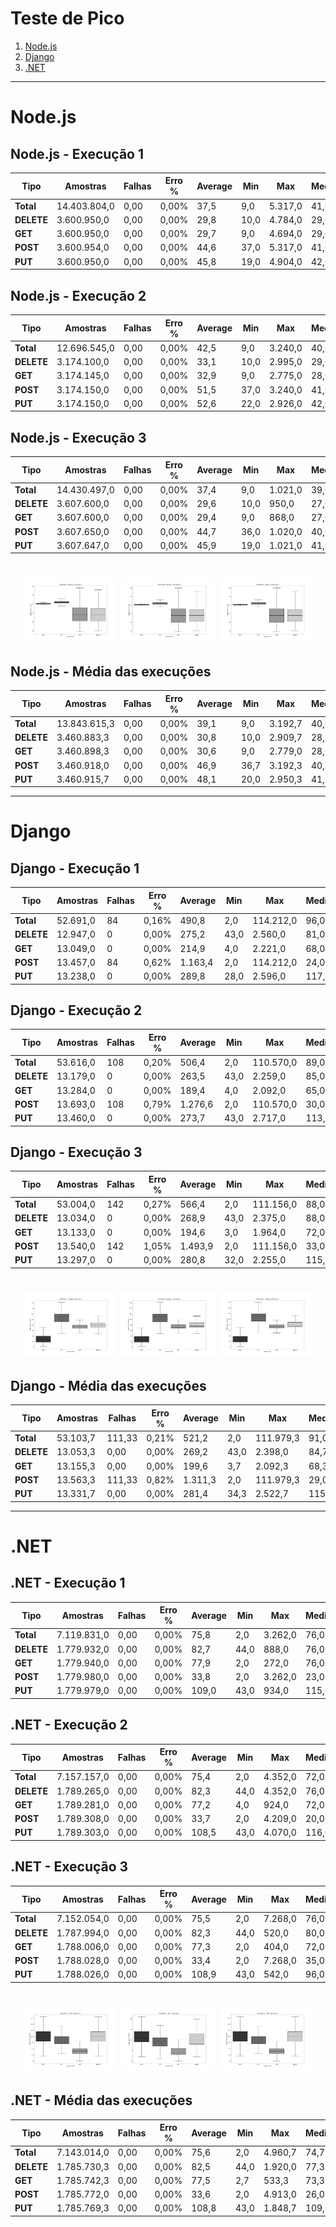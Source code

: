 # Teste de Pico

1. [Node.js](#nodejs)
2. [Django](#django)
3. [.NET](#net)

---
# Node.js
## Node.js - Execução 1

| Tipo   | Amostras     | Falhas | Erro % | Average | Min | Max   | Median | 90th pct | 95th pct | 99th pct | Transaction/s | Received | Send  |
|--------|--------------|--------|--------|---------|-----|-------|--------|-----------|-----------|-----------|----------------|----------|-------|
| **Total**  | 14.403.804,0 | 0,00 | 0,00% | 37,5 | 9,0 | 5.317,0 | 41,0 | 108,0 | 208,0 | 515,0 | 1.333,7 | 2.666,5 | 334,8 |
| **DELETE** | 3.600.950,0 | 0,00 | 0,00% | 29,8 | 10,0 | 4.784,0 | 29,0 | 41,0 | 63,0 | 210,0 | 333,4 | 57,3 | 73,2 |
| **GET**    | 3.600.950,0 | 0,00 | 0,00% | 29,7 | 9,0 | 4.694,0 | 29,0 | 42,0 | 60,0 | 219,0 | 333,4 | 2.401,3 | 42,7 |
| **POST**   | 3.600.954,0 | 0,00 | 0,00% | 44,6 | 37,0 | 5.317,0 | 41,0 | 68,0 | 101,0 | 402,0 | 333,4 | 119,7 | 103,2 |
| **PUT**    | 3.600.950,0 | 0,00 | 0,00% | 45,8 | 19,0 | 4.904,0 | 42,0 | 68,0 | 96,0 | 394,0 | 333,4 | 88,2 | 115,7 |

## Node.js - Execução 2

| Tipo   | Amostras     | Falhas | Erro % | Average | Min | Max   | Median | 90th pct | 95th pct | 99th pct | Transaction/s | Received | Send  |
|--------|--------------|--------|--------|---------|-----|-------|--------|-----------|-----------|-----------|----------------|----------|-------|
| **Total**  | 12.696.545,0 | 0,00 | 0,00% | 42,5 | 9,0 | 3.240,0 | 40,0 | 43,0 | 45,0 | 48,0 | 1.175,6 | 2.349,8 | 295,0 |
| **DELETE** | 3.174.100,0 | 0,00 | 0,00% | 33,1 | 10,0 | 2.995,0 | 29,0 | 40,0 | 44,0 | 84,0 | 293,9 | 50,5 | 64,5 |
| **GET**    | 3.174.145,0 | 0,00 | 0,00% | 32,9 | 9,0 | 2.775,0 | 28,0 | 41,0 | 46,0 | 89,0 | 293,9 | 2.116,1 | 37,6 |
| **POST**   | 3.174.150,0 | 0,00 | 0,00% | 51,5 | 37,0 | 3.240,0 | 41,0 | 45,0 | 62,0 | 105,0 | 293,9 | 105,5 | 91,0 |
| **PUT**    | 3.174.150,0 | 0,00 | 0,00% | 52,6 | 22,0 | 2.926,0 | 42,0 | 48,0 | 92,0 | 107,0 | 293,9 | 77,8 | 102,0 |

## Node.js - Execução 3

| Tipo   | Amostras     | Falhas | Erro % | Average | Min | Max   | Median | 90th pct | 95th pct | 99th pct | Transaction/s | Received | Send  |
|--------|--------------|--------|--------|---------|-----|-------|--------|-----------|-----------|-----------|----------------|----------|-------|
| **Total**  | 14.430.497,0 | 0,00 | 0,00% | 37,4 | 9,0 | 1.021,0 | 39,0 | 43,0 | 44,0 | 47,0 | 1.336,2 | 2.671,4 | 335,4 |
| **DELETE** | 3.607.600,0 | 0,00 | 0,00% | 29,6 | 10,0 | 950,0 | 27,0 | 39,0 | 41,0 | 85,0 | 334,1 | 57,4 | 73,3 |
| **GET**    | 3.607.600,0 | 0,00 | 0,00% | 29,4 | 9,0 | 868,0 | 27,0 | 40,0 | 42,0 | 72,0 | 334,1 | 2.405,7 | 42,7 |
| **POST**   | 3.607.650,0 | 0,00 | 0,00% | 44,7 | 36,0 | 1.020,0 | 40,0 | 43,0 | 48,0 | 115,0 | 334,0 | 120,0 | 103,4 |
| **PUT**    | 3.607.647,0 | 0,00 | 0,00% | 45,9 | 19,0 | 1.021,0 | 41,0 | 44,0 | 47,0 | 109,0 | 334,1 | 88,4 | 115,9 |

<h1 align="center">
  <img src="../images/resistencia/endurance-nodejs-exec1.png" width="30%" />
  <img src="../images/resistencia/endurance-nodejs-exec2.png" width="30%" />
  <img src="../images/resistencia/endurance-nodejs-exec3.png" width="30%" />
</h1>

## Node.js - Média das execuções

| Tipo   | Amostras     | Falhas | Erro % | Average | Min | Max   | Median | 90th pct | 95th pct | 99th pct | Transaction/s | Received | Send  |
|--------|--------------|--------|--------|---------|-----|-------|--------|-----------|-----------|-----------|----------------|----------|-------|
| **Total**  | 13.843.615,3 | 0,00 | 0,00% | 39,1 | 9,0 | 3.192,7 | 40,0 | 64,7 | 99,0 | 203,3 | 1.281,8 | 2.562,6 | 321,7 |
| **DELETE** | 3.460.883,3 | 0,00 | 0,00% | 30,8 | 10,0 | 2.909,7 | 28,3 | 40,0 | 49,3 | 126,3 | 320,5 | 55,1 | 70,3 |
| **GET**    | 3.460.898,3 | 0,00 | 0,00% | 30,6 | 9,0 | 2.779,0 | 28,0 | 41,0 | 49,3 | 126,7 | 320,5 | 2.307,7 | 41,0 |
| **POST**   | 3.460.918,0 | 0,00 | 0,00% | 46,9 | 36,7 | 3.192,3 | 40,7 | 52,0 | 70,3 | 207,3 | 320,5 | 115,1 | 99,2 |
| **PUT**    | 3.460.915,7 | 0,00 | 0,00% | 48,1 | 20,0 | 2.950,3 | 41,7 | 53,3 | 78,3 | 203,3 | 320,5 | 84,8 | 111,2 |

---

# Django 
## Django - Execução 1 

| Tipo   | Amostras | Falhas | Erro % | Average | Min | Max | Median | 90th pct | 95th pct | 99th pct | Transaction/s | Received | Send  |
|--------|----------|--------|--------|---------|-----|-----|--------|----------|----------|-----------|----------------|----------|-------|
| **Total**  | 52.691,0 | 84 | 0,16% | 490,8 | 2,0 | 114.212,0 | 96,0 | 938,0 | 1.156,0 | 1.788,9 | 341,8 | 2.456,9 | 85,3 |
| **DELETE** | 12.947,0 | 0 | 0,00% | 275,2 | 43,0 | 2.560,0 | 81,0 | 982,0 | 1.207,0 | 1.528,6 | 117,9 | 35,2 | 25,6 |
| **GET**    | 13.049,0 | 0 | 0,00% | 214,9 | 4,0 | 2.221,0 | 68,0 | 777,0 | 993,0 | 1.278,0 | 118,8 | 3.301,9 | 15,2 |
| **POST**   | 13.457,0 | 84 | 0,62% | 1.163,4 | 2,0 | 114.212,0 | 24,0 | 840,0 | 1.139,0 | 29.362,8 | 87,3 | 39,8 | 26,9 |
| **PUT**    | 13.238,0 | 0 | 0,00% | 289,8 | 28,0 | 2.596,0 | 117,0 | 972,0 | 1.211,0 | 1.611,0 | 120,4 | 55,4 | 41,2 |

## Django - Execução 2

| Tipo   | Amostras | Falhas | Erro % | Average | Min | Max | Median | 90th pct | 95th pct | 99th pct | Transaction/s | Received | Send  |
|--------|----------|--------|--------|---------|-----|-----|--------|----------|----------|-----------|----------------|----------|-------|
| **Total**  | 53.616,0 | 108 | 0,20% | 506,4 | 2,0 | 110.570,0 | 89,0 | 967,0 | 1.209,0 | 1.868,9 | 356,2 | 2.511,8 | 88,8 |
| **DELETE** | 13.179,0 | 0 | 0,00% | 263,5 | 43,0 | 2.259,0 | 85,0 | 913,0 | 1.159,0 | 1.570,4 | 120,0 | 35,9 | 26,0 |
| **GET**    | 13.284,0 | 0 | 0,00% | 189,4 | 4,0 | 2.092,0 | 65,0 | 660,0 | 843,0 | 1.225,2 | 120,9 | 3.292,3 | 15,5 |
| **POST**   | 13.693,0 | 108 | 0,79% | 1.276,6 | 2,0 | 110.570,0 | 30,0 | 891,6 | 1.227,0 | 16.617,0 | 91,0 | 41,8 | 27,9 |
| **PUT**    | 13.460,0 | 0 | 0,00% | 273,7 | 43,0 | 2.717,0 | 113,0 | 917,0 | 1.147,0 | 1.586,0 | 122,4 | 56,3 | 41,9 |

## Django - Execução 3

| Tipo   | Amostras | Falhas | Erro % | Average | Min | Max | Median | 90th pct | 95th pct | 99th pct | Transaction/s | Received | Send  |
|--------|----------|--------|--------|---------|-----|-----|--------|----------|----------|-----------|----------------|----------|-------|
| **Total**  | 53.004,0 | 142 | 0,27% | 566,4 | 2,0 | 111.156,0 | 88,0 | 810,0 | 1.047,0 | 1.607,0 | 350,8 | 2.413,5 | 87,4 |
| **DELETE** | 13.034,0 | 0 | 0,00% | 268,9 | 43,0 | 2.375,0 | 88,0 | 908,0 | 1.096,0 | 1.432,0 | 118,7 | 35,5 | 25,8 |
| **GET**    | 13.133,0 | 0 | 0,00% | 194,6 | 3,0 | 1.964,0 | 72,0 | 654,0 | 826,0 | 1.152,7 | 119,6 | 3.173,3 | 15,3 |
| **POST**   | 13.540,0 | 142 | 1,05% | 1.493,9 | 2,0 | 111.156,0 | 33,0 | 841,0 | 1.119,0 | 111.082,0 | 89,6 | 41,6 | 27,5 |
| **PUT**    | 13.297,0 | 0 | 0,00% | 280,8 | 32,0 | 2.255,0 | 115,0 | 911,0 | 1.101,0 | 1.439,0 | 121,0 | 55,7 | 41,4 |

<h1 align="center">
  <img src="../images/resistencia/endurance-drf-exec1.png" width="30%" />
  <img src="../images/resistencia/endurance-drf-exec2.png" width="30%" />
  <img src="../images/resistencia/endurance-drf-exec3.png" width="30%" />
</h1>

## Django - Média das execuções

| Tipo   | Amostras | Falhas | Erro % | Average | Min  | Max   | Median | 90th pct | 95th pct | 99th pct | Transaction/s | Received | Send  |
|--------|----------|--------|--------|---------|------|-------|--------|-----------|-----------|-----------|----------------|----------|-------|
| **Total**  | 53.103,7 | 111,33 | 0,21% | 521,2 | 2,0  | 111.979,3 | 91,0 | 905,0 | 1.137,3 | 1.754,9 | 349,6 | 2.460,8 | 87,2 |
| **DELETE** | 13.053,3 | 0,00 | 0,00% | 269,2 | 43,0 | 2.398,0 | 84,7 | 934,3 | 1.154,0 | 1.510,3 | 118,9 | 35,5 | 25,8 |
| **GET**    | 13.155,3 | 0,00 | 0,00% | 199,6 | 3,7  | 2.092,3 | 68,3 | 697,0 | 887,3 | 1.218,6 | 119,8 | 3.255,8 | 15,3 |
| **POST**   | 13.563,3 | 111,33 | 0,82% | 1.311,3 | 2,0  | 111.979,3 | 29,0 | 857,5 | 1.161,7 | 52.353,9 | 89,3 | 41,0 | 27,4 |
| **PUT**    | 13.331,7 | 0,00 | 0,00% | 281,4 | 34,3 | 2.522,7 | 115,0 | 933,3 | 1.153,0 | 1.545,3 | 121,3 | 55,8 | 41,5 |

---

# .NET 
## .NET - Execução 1

| Tipo   | Amostras     | Falhas | Erro % | Average | Min | Max   | Median | 90th pct | 95th pct | 99th pct | Transaction/s | Received | Send  |
|--------|--------------|--------|--------|---------|-----|-------|--------|-----------|-----------|-----------|----------------|----------|-------|
| **Total**  | 7.119.831,0 | 0,00 | 0,00% | 75,8 | 2,0 | 3.262,0 | 76,0 | 116,0 | 123,0 | 158,0 | 659,2 | 1.112,2 | 165,3 |
| **DELETE** | 1.779.932,0 | 0,00 | 0,00% | 82,7 | 44,0 | 888,0 | 76,0 | 104,0 | 116,0 | 132,0 | 164,8 | 49,3 | 36,1 |
| **GET**    | 1.779.940,0 | 0,00 | 0,00% | 77,9 | 2,0 | 272,0 | 76,0 | 112,0 | 116,0 | 120,0 | 164,8 | 913,3 | 21,1 |
| **POST**   | 1.779.980,0 | 0,00 | 0,00% | 33,8 | 2,0 | 3.262,0 | 23,0 | 49,0 | 60,0 | 90,0 | 164,8 | 73,5 | 51,0 |
| **PUT**    | 1.779.979,0 | 0,00 | 0,00% | 109,0 | 43,0 | 934,0 | 115,0 | 147,0 | 157,0 | 165,0 | 164,8 | 76,2 | 57,1 |

## .NET - Execução 2

| Tipo   | Amostras     | Falhas | Erro % | Average | Min | Max   | Median | 90th pct | 95th pct | 99th pct | Transaction/s | Received | Send  |
|--------|--------------|--------|--------|---------|-----|-------|--------|-----------|-----------|-----------|----------------|----------|-------|
| **Total**  | 7.157.157,0 | 0,00 | 0,00% | 75,4 | 2,0 | 4.352,0 | 72,0 | 120,0 | 125,0 | 161,0 | 662,7 | 1.115,9 | 166,2 |
| **DELETE** | 1.789.265,0 | 0,00 | 0,00% | 82,3 | 44,0 | 4.352,0 | 76,0 | 108,0 | 116,0 | 128,0 | 165,7 | 49,5 | 36,3 |
| **GET**    | 1.789.281,0 | 0,00 | 0,00% | 77,2 | 4,0 | 924,0 | 72,0 | 104,0 | 112,0 | 120,0 | 165,7 | 916,0 | 21,2 |
| **POST**   | 1.789.308,0 | 0,00 | 0,00% | 33,7 | 2,0 | 4.209,0 | 20,0 | 46,0 | 57,0 | 82,0 | 165,7 | 73,8 | 51,3 |
| **PUT**    | 1.789.303,0 | 0,00 | 0,00% | 108,5 | 43,0 | 4.070,0 | 116,0 | 152,0 | 159,0 | 166,0 | 165,7 | 76,6 | 57,4 |

## .NET - Execução 3

| Tipo   | Amostras     | Falhas | Erro % | Average | Min | Max   | Median | 90th pct | 95th pct | 99th pct | Transaction/s | Received | Send  |
|--------|--------------|--------|--------|---------|-----|-------|--------|-----------|-----------|-----------|----------------|----------|-------|
| **Total**  | 7.152.054,0 | 0,00 | 0,00% | 75,5 | 2,0 | 7.268,0 | 76,0 | 113,0 | 120,0 | 152,0 | 662,2 | 1.114,6 | 166,1 |
| **DELETE** | 1.787.994,0 | 0,00 | 0,00% | 82,3 | 44,0 | 520,0 | 80,0 | 108,0 | 116,0 | 136,0 | 165,6 | 49,5 | 36,3 |
| **GET**    | 1.788.006,0 | 0,00 | 0,00% | 77,3 | 2,0 | 404,0 | 72,0 | 96,0 | 108,0 | 120,0 | 165,6 | 914,8 | 21,2 |
| **POST**   | 1.788.028,0 | 0,00 | 0,00% | 33,4 | 2,0 | 7.268,0 | 35,0 | 57,0 | 67,0 | 87,0 | 165,6 | 73,8 | 51,3 |
| **PUT**    | 1.788.026,0 | 0,00 | 0,00% | 108,9 | 43,0 | 542,0 | 96,0 | 123,0 | 133,0 | 161,0 | 165,6 | 76,5 | 57,4 |

<h1 align="center">
  <img src="../images/resistencia/endurance-dotnet-exec1.png" width="30%" />
  <img src="../images/resistencia/endurance-dotnet-exec2.png" width="30%" />
  <img src="../images/resistencia/endurance-dotnet-exec3.png" width="30%" />
</h1>

## .NET - Média das execuções

| Tipo   | Amostras     | Falhas | Erro % | Average | Min | Max   | Median | 90th pct | 95th pct | 99th pct | Transaction/s | Received | Send  |
|--------|--------------|--------|--------|---------|-----|-------|--------|-----------|-----------|-----------|----------------|----------|-------|
| **Total**  | 7.143.014,0 | 0,00 | 0,00% | 75,6 | 2,0 | 4.960,7 | 74,7 | 116,3 | 122,7 | 157,0 | 661,4 | 1.114,2 | 165,9 |
| **DELETE** | 1.785.730,3 | 0,00 | 0,00% | 82,5 | 44,0 | 1.920,0 | 77,3 | 106,7 | 116,0 | 132,0 | 165,4 | 49,4 | 36,2 |
| **GET**    | 1.785.742,3 | 0,00 | 0,00% | 77,5 | 2,7 | 533,3 | 73,3 | 104,0 | 112,0 | 120,0 | 165,4 | 914,7 | 21,2 |
| **POST**   | 1.785.772,0 | 0,00 | 0,00% | 33,6 | 2,0 | 4.913,0 | 26,0 | 50,7 | 61,3 | 86,3 | 165,4 | 73,7 | 51,2 |
| **PUT**    | 1.785.769,3 | 0,00 | 0,00% | 108,8 | 43,0 | 1.848,7 | 109,0 | 140,7 | 149,7 | 164,0 | 165,4 | 76,4 | 57,3 |
